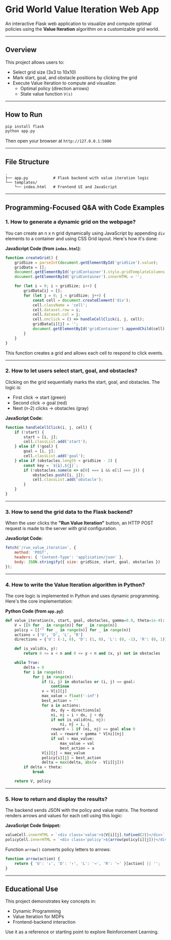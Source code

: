 # Grid World Value Iteration Web App

An interactive Flask web application to visualize and compute optimal policies using the **Value Iteration** algorithm on a customizable grid world.

---

## Overview
This project allows users to:
- Select grid size (3x3 to 10x10)
- Mark start, goal, and obstacle positions by clicking the grid
- Execute Value Iteration to compute and visualize:
  - Optimal policy (direction arrows)
  - State value function `V(s)`

---

## How to Run
```bash
pip install flask
python app.py
```
Then open your browser at `http://127.0.0.1:5000`

---

## File Structure
```
.
├── app.py           # Flask backend with value iteration logic
└── templates/
    └── index.html   # Frontend UI and JavaScript
```

---

## Programming-Focused Q&A with Code Examples

### 1. **How to generate a dynamic grid on the webpage?**
You can create an n x n grid dynamically using JavaScript by appending `div` elements to a container and using CSS Grid layout. Here's how it's done:

**JavaScript Code (from `index.html`)**:
```javascript
function createGrid() {
    gridSize = parseInt(document.getElementById('gridSize').value);
    gridData = [];
    document.getElementById('gridContainer').style.gridTemplateColumns = `repeat(${gridSize}, 50px)`;
    document.getElementById('gridContainer').innerHTML = '';

    for (let i = 0; i < gridSize; i++) {
        gridData[i] = [];
        for (let j = 0; j < gridSize; j++) {
            const cell = document.createElement('div');
            cell.className = 'cell';
            cell.dataset.row = i;
            cell.dataset.col = j;
            cell.onclick = () => handleCellClick(i, j, cell);
            gridData[i][j] = '';
            document.getElementById('gridContainer').appendChild(cell);
        }
    }
}
```
This function creates a grid and allows each cell to respond to click events.

---

### 2. **How to let users select start, goal, and obstacles?**
Clicking on the grid sequentially marks the start, goal, and obstacles. The logic is:
- First click → start (green)
- Second click → goal (red)
- Next (n-2) clicks → obstacles (gray)

**JavaScript Code:**
```javascript
function handleCellClick(i, j, cell) {
    if (!start) {
        start = [i, j];
        cell.classList.add('start');
    } else if (!goal) {
        goal = [i, j];
        cell.classList.add('goal');
    } else if (obstacles.length < gridSize - 2) {
        const key = `${i},${j}`;
        if (!obstacles.some(o => o[0] === i && o[1] === j)) {
            obstacles.push([i, j]);
            cell.classList.add('obstacle');
        }
    }
}
```

---

### 3. **How to send the grid data to the Flask backend?**
When the user clicks the **"Run Value Iteration"** button, an HTTP POST request is made to the server with grid configuration.

**JavaScript Code:**
```javascript
fetch('/run_value_iteration', {
    method: 'POST',
    headers: { 'Content-Type': 'application/json' },
    body: JSON.stringify({ size: gridSize, start, goal, obstacles })
});
```

---

### 4. **How to write the Value Iteration algorithm in Python?**
The core logic is implemented in Python and uses dynamic programming. Here's the core implementation:

**Python Code (from `app.py`)**:
```python
def value_iteration(n, start, goal, obstacles, gamma=0.9, theta=1e-4):
    V = [[0 for _ in range(n)] for _ in range(n)]
    policy = [["" for _ in range(n)] for _ in range(n)]
    actions = ['U', 'D', 'L', 'R']
    directions = {'U': (-1, 0), 'D': (1, 0), 'L': (0, -1), 'R': (0, 1)}

    def is_valid(x, y):
        return 0 <= x < n and 0 <= y < n and (x, y) not in obstacles

    while True:
        delta = 0
        for i in range(n):
            for j in range(n):
                if (i, j) in obstacles or (i, j) == goal:
                    continue
                v = V[i][j]
                max_value = float('-inf')
                best_action = ''
                for a in actions:
                    dx, dy = directions[a]
                    ni, nj = i + dx, j + dy
                    if not is_valid(ni, nj):
                        ni, nj = i, j
                    reward = 1 if (ni, nj) == goal else 0
                    val = reward + gamma * V[ni][nj]
                    if val > max_value:
                        max_value = val
                        best_action = a
                V[i][j] = max_value
                policy[i][j] = best_action
                delta = max(delta, abs(v - V[i][j]))
        if delta < theta:
            break

    return V, policy
```

---

### 5. **How to return and display the results?**
The backend sends JSON with the policy and value matrix. The frontend renders arrows and values for each cell using this logic:

**JavaScript Code Snippet:**
```javascript
valueCell.innerHTML = `<div class='value'>${V[i][j].toFixed(2)}</div>`;
policyCell.innerHTML = `<div class='policy'>${arrow(policy[i][j])}</div>`;
```

Function `arrow()` converts policy letters to arrows:
```javascript
function arrow(action) {
    return { 'U': '↓', 'D': '↑', 'L': '→', 'R': '←' }[action] || '';
}
```

---

## Educational Use
This project demonstrates key concepts in:
- Dynamic Programming
- Value Iteration for MDPs
- Frontend-backend interaction

Use it as a reference or starting point to explore Reinforcement Learning.

